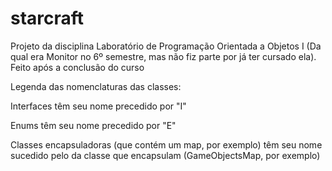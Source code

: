# starcraft

Projeto da disciplina Laboratório de Programação Orientada a Objetos I (Da qual era Monitor no 6º semestre, mas não fiz parte por já ter cursado ela). Feito após a conclusão do curso

Legenda das nomenclaturas das classes:

Interfaces têm seu nome precedido por "I"

Enums têm seu nome precedido por "E"

Classes encapsuladoras (que contém um map, por exemplo) têm seu nome sucedido pelo da classe que encapsulam (GameObjectsMap, por exemplo)
